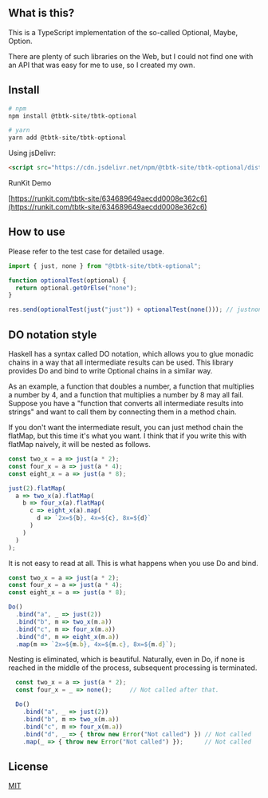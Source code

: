## What is this?

This is a TypeScript implementation of the so-called Optional, Maybe, Option.

There are plenty of such libraries on the Web, but I could not find one with an API that was easy for me to use, so I created my own.

## Install

```bash
# npm
npm install @tbtk-site/tbtk-optional

# yarn
yarn add @tbtk-site/tbtk-optional
```

Using jsDelivr:

```html
<script src="https://cdn.jsdelivr.net/npm/@tbtk-site/tbtk-optional/dist/index.min.js"></script>
```

RunKit Demo

[https://runkit.com/tbtk-site/634689649aecdd0008e362c6](https://runkit.com/tbtk-site/634689649aecdd0008e362c6)

## How to use

Please refer to the test case for detailed usage.

```typescript
import { just, none } from "@tbtk-site/tbtk-optional";

function optionalTest(optional) {
  return optional.getOrElse("none");
}

res.send(optionalTest(just("just")) + optionalTest(none())); // justnone
```

## DO notation style

Haskell has a syntax called DO notation, which allows you to glue monadic chains in a way that all intermediate results can be used.
This library provides Do and bind to write Optional chains in a similar way.

As an example, a function that doubles a number, a function that multiplies a number by 4, and a function that multiplies a number by 8 may all fail.
Suppose you have a "function that converts all intermediate results into strings" and want to call them by connecting them in a method chain.

If you don't want the intermediate result, you can just method chain the flatMap, but this time it's what you want.
I think that if you write this with flatMap naively, it will be nested as follows.

```typescript
const two_x = a => just(a * 2);
const four_x = a => just(a * 4);
const eight_x = a => just(a * 8);

just(2).flatMap(
  a => two_x(a).flatMap(
    b => four_x(a).flatMap(
      c => eight_x(a).map(
        d => `2x=${b}, 4x=${c}, 8x=${d}`
      )
    )
  )
);
```

It is not easy to read at all. This is what happens when you use Do and bind.

```typescript
const two_x = a => just(a * 2);
const four_x = a => just(a * 4);
const eight_x = a => just(a * 8);

Do()
  .bind("a", _ => just(2))
  .bind("b", m => two_x(m.a))
  .bind("c", m => four_x(m.a))
  .bind("d", m => eight_x(m.a))
  .map(m => `2x=${m.b}, 4x=${m.c}, 8x=${m.d}`);
```

Nesting is eliminated, which is beautiful. Naturally, even in Do, if none is reached in the middle of the process, subsequent processing is terminated.

```typescript
  const two_x = a => just(a * 2);
  const four_x = _ => none();     // Not called after that.

  Do()
    .bind("a", _ => just(2))
    .bind("b", m => two_x(m.a))
    .bind("c", m => four_x(m.a))
    .bind("d", _ => { throw new Error("Not called") }) // Not called
    .map(_ => { throw new Error("Not called") });      // Not called
```

## License

[MIT](https://choosealicense.com/licenses/mit/)
